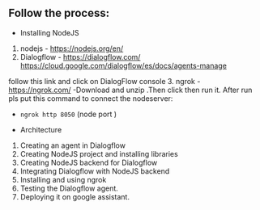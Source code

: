 
## Follow the process:

- Installing NodeJS
1. nodejs - https://nodejs.org/en/
2. Dialogflow - https://dialogflow.com/
https://cloud.google.com/dialogflow/es/docs/agents-manage

follow this link and click on DialogFlow console
3. ngrok - https://ngrok.com/    -Download and unzip .Then click then run it.
After run pls put this command to connect the nodeserver:
- `ngrok http 8050` (node port )


- Architecture

1. Creating an agent in Dialogflow <br>
2. Creating NodeJS project and installing libraries<br>
3. Creating NodeJS backend for Dialogflow<br>
4. Integrating Dialogflow with NodeJS backend<br>
5. Installing and using ngrok<br>
6.  Testing the Dialogflow agent.<br>
7. Deploying it on google assistant.<br>